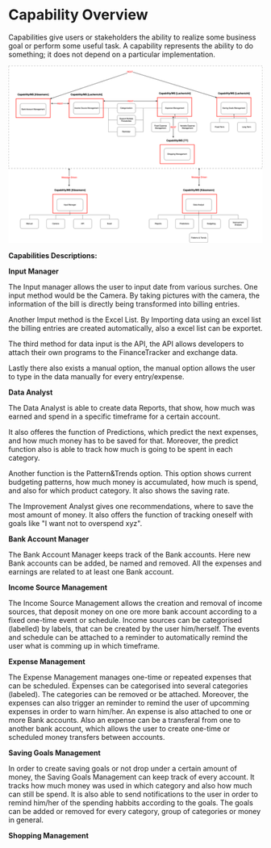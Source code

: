 # Capability Overview

Capabilities give users or stakeholders the ability to realize some business goal or perform some useful task.
A capability represents the ability to do something; it does not depend on a particular implementation.

![Capability Diagram](../figures/capability_diagram.png)

**Capabilities Descriptions:**

**Input Manager**

The Input manager allows the user to input date from various surches. One input method would be the Camera. By taking pictures with the camera, the information of the bill is directly being transformed into billing entries.

Another Imput method is the Excel List. By Importing data using an excel list the billing entries are created automatically, also a excel list can be exportet.

The third method for data input is the API, the API allows developers to attach their own programs to the FinanceTracker and exchange data.

Lastly there also exists a manual option, the manual option allows the user to type in the data manually for every entry/expense.

**Data Analyst**

The Data Analyst is able to create data Reports, that show, how much was earned and spend in a specific timeframe for a certain account.

It also offeres the function of Predictions, which predict the next expenses, and how much money has to be saved for that. Moreover, the predict function also is able to track how much is going to be spent in each category.

Another function is the Pattern&Trends option. This option shows current budgeting patterns, how much money is accumulated, how much is spend, and also for which product category. It also shows the saving rate.

The Improvement Analyst gives one recommendations, where to save the most amount of money. It also offers the function of tracking oneself with goals like "I want not to overspend xyz".

**Bank Account Manager**

The Bank Account Manager keeps track of the Bank accounts. Here new Bank accounts can be added, be named and removed. All the expenses and earnings are related to at least one Bank account.

**Income Source Management**

The Income Source Management allows the creation and removal of income sources, that deposit money on one ore more bank account according to a fixed one-time event or schedule. Income sources can be categorised (labelled) by labels, that can be created by the user him/herself. The events and schedule can be attached to a reminder to automatically remind the user what is comming up in which timeframe.

**Expense Management**

The Expense Management manages one-time or repeated expenses that can be scheduled. Expenses can be categorised into several categories (labeled). The categories can be removed or be attached. Moreover, the expenses can also trigger an reminder to remind the user of upcomming expenses in order to warn him/her. An expense is also attached to one or more Bank accounts. Also an expense can be a transferal from one to another bank account, which allows the user to create one-time or scheduled money transfers between accounts.

**Saving Goals Management**

In order to create saving goals or not drop under a certain amount of money, the Saving Goals Management can keep track of every account. It tracks how much money was used in which category and also how much can still be spend. It is also able to send notifications to the user in order to remind him/her of the spending habbits according to the goals. The goals can be added or removed for every category, group of categories or money in general.

**Shopping Management**

